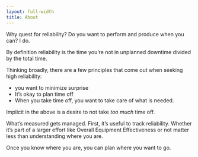 ```yaml
---
layout: full-width
title: About
---
```


Why quest for reliability? Do you want to perform and produce when you can? I do.

By definition reliability is the time you’re not in unplanned downtime divided by the total time. 

Thinking broadly, there are a few principles that come out when seeking high reliability:
- you want to minimize surprise
- It’s okay to plan time off
- When you take time off, you want to take care of what is needed. 

Implicit in the above is a desire to not take *too much* time off. 

What’s measured gets managed. First, it’s useful to track reliability. Whether it’s part of a larger effort like Overall Equipment Effectiveness or not matter less than understanding where you are. 

Once you know where you are, you can plan where you want to go. 

